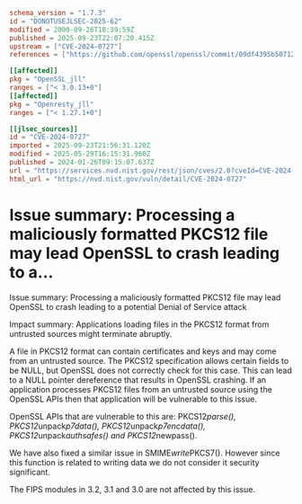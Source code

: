```toml
schema_version = "1.7.3"
id = "DONOTUSEJLSEC-2025-62"
modified = 2000-09-26T18:39:59Z
published = 2025-09-23T22:07:20.415Z
upstream = ["CVE-2024-0727"]
references = ["https://github.com/openssl/openssl/commit/09df4395b5071217b76dc7d3d2e630eb8c5a79c2", "https://github.com/openssl/openssl/commit/775acfdbd0c6af9ac855f34969cdab0c0c90844a", "https://github.com/openssl/openssl/commit/d135eeab8a5dbf72b3da5240bab9ddb7678dbd2c", "https://github.openssl.org/openssl/extended-releases/commit/03b3941d60c4bce58fab69a0c22377ab439bc0e8", "https://github.openssl.org/openssl/extended-releases/commit/aebaa5883e31122b404e450732dc833dc9dee539", "https://www.openssl.org/news/secadv/20240125.txt", "http://www.openwall.com/lists/oss-security/2024/03/11/1", "https://github.com/openssl/openssl/commit/09df4395b5071217b76dc7d3d2e630eb8c5a79c2", "https://github.com/openssl/openssl/commit/775acfdbd0c6af9ac855f34969cdab0c0c90844a", "https://github.com/openssl/openssl/commit/d135eeab8a5dbf72b3da5240bab9ddb7678dbd2c", "https://github.openssl.org/openssl/extended-releases/commit/03b3941d60c4bce58fab69a0c22377ab439bc0e8", "https://github.openssl.org/openssl/extended-releases/commit/aebaa5883e31122b404e450732dc833dc9dee539", "https://security.netapp.com/advisory/ntap-20240208-0006/", "https://www.openssl.org/news/secadv/20240125.txt"]

[[affected]]
pkg = "OpenSSL_jll"
ranges = ["< 3.0.13+0"]
[[affected]]
pkg = "Openresty_jll"
ranges = ["< 1.27.1+0"]

[[jlsec_sources]]
id = "CVE-2024-0727"
imported = 2025-09-23T21:56:31.120Z
modified = 2025-05-29T16:15:31.960Z
published = 2024-01-26T09:15:07.637Z
url = "https://services.nvd.nist.gov/rest/json/cves/2.0?cveId=CVE-2024-0727"
html_url = "https://nvd.nist.gov/vuln/detail/CVE-2024-0727"
```

# Issue summary: Processing a maliciously formatted PKCS12 file may lead OpenSSL to crash leading to a...

Issue summary: Processing a maliciously formatted PKCS12 file may lead OpenSSL to crash leading to a potential Denial of Service attack

Impact summary: Applications loading files in the PKCS12 format from untrusted sources might terminate abruptly.

A file in PKCS12 format can contain certificates and keys and may come from an untrusted source. The PKCS12 specification allows certain fields to be NULL, but OpenSSL does not correctly check for this case. This can lead to a NULL pointer dereference that results in OpenSSL crashing. If an application processes PKCS12 files from an untrusted source using the OpenSSL APIs then that application will be vulnerable to this issue.

OpenSSL APIs that are vulnerable to this are: PKCS12*parse(), PKCS12*unpack*p7data(), PKCS12*unpack*p7encdata(), PKCS12*unpack*authsafes() and PKCS12*newpass().

We have also fixed a similar issue in SMIME*write*PKCS7(). However since this function is related to writing data we do not consider it security significant.

The FIPS modules in 3.2, 3.1 and 3.0 are not affected by this issue.

